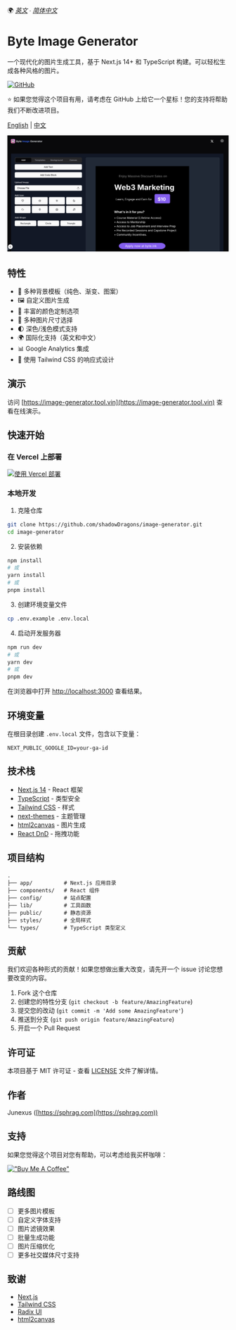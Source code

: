 🌍 _[英文](README.md) ∙ [简体中文](README-zh.md)_

# Byte Image Generator

一个现代化的图片生成工具，基于 Next.js 14+ 和 TypeScript 构建。可以轻松生成各种风格的图片。

[![GitHub](https://img.shields.io/github/stars/shadowDragons/image-generator?style=social)](https://github.com/shadowDragons/image-generator)

⭐ 如果您觉得这个项目有用，请考虑在 GitHub 上给它一个星标！您的支持将帮助我们不断改进项目。

[English](README.md) | [中文](README-zh.md)

![Byte Image Generator](./public/opengraph-image.png)

## 特性

- 🎨 多种背景模板（纯色、渐变、图案）
- 🖼️ 自定义图片生成
- 🌈 丰富的颜色定制选项
- 📏 多种图片尺寸选择
- 🌓 深色/浅色模式支持
- 🌍 国际化支持（英文和中文）
- 📊 Google Analytics 集成
- 💅 使用 Tailwind CSS 的响应式设计

## 演示

访问 [https://image-generator.tool.vin](https://image-generator.tool.vin) 查看在线演示。

## 快速开始

### 在 Vercel 上部署

[![使用 Vercel 部署](https://vercel.com/button)](https://vercel.com/new/clone?repository-url=https://github.com/shadowDragons/image-generator)

### 本地开发

1. 克隆仓库

```bash
git clone https://github.com/shadowDragons/image-generator.git
cd image-generator
```

2. 安装依赖

```bash
npm install
# 或
yarn install
# 或
pnpm install
```

3. 创建环境变量文件

```bash
cp .env.example .env.local
```

4. 启动开发服务器

```bash
npm run dev
# 或
yarn dev
# 或
pnpm dev
```

在浏览器中打开 [http://localhost:3000](http://localhost:3000) 查看结果。

## 环境变量

在根目录创建 `.env.local` 文件，包含以下变量：

```env
NEXT_PUBLIC_GOOGLE_ID=your-ga-id
```

## 技术栈

- [Next.js 14](https://nextjs.org/) - React 框架
- [TypeScript](https://www.typescriptlang.org/) - 类型安全
- [Tailwind CSS](https://tailwindcss.com/) - 样式
- [next-themes](https://github.com/pacocoursey/next-themes) - 主题管理
- [html2canvas](https://html2canvas.hertzen.com/) - 图片生成
- [React DnD](https://react-dnd.github.io/react-dnd/) - 拖拽功能

## 项目结构

```
.
├── app/          # Next.js 应用目录
├── components/   # React 组件
├── config/       # 站点配置
├── lib/          # 工具函数
├── public/       # 静态资源
├── styles/       # 全局样式
└── types/        # TypeScript 类型定义
```

## 贡献

我们欢迎各种形式的贡献！如果您想做出重大改变，请先开一个 issue 讨论您想要改变的内容。

1. Fork 这个仓库
2. 创建您的特性分支 (`git checkout -b feature/AmazingFeature`)
3. 提交您的改动 (`git commit -m 'Add some AmazingFeature'`)
4. 推送到分支 (`git push origin feature/AmazingFeature`)
5. 开启一个 Pull Request

## 许可证

本项目基于 MIT 许可证 - 查看 [LICENSE](LICENSE) 文件了解详情。

## 作者

Junexus ([https://sphrag.com](https://sphrag.com))

## 支持

如果您觉得这个项目对您有帮助，可以考虑给我买杯咖啡：

[!["Buy Me A Coffee"](https://www.buymeacoffee.com/assets/img/custom_images/orange_img.png)](https://sphrag.com/en/sponsor)

## 路线图

- [ ] 更多图片模板
- [ ] 自定义字体支持
- [ ] 图片滤镜效果
- [ ] 批量生成功能
- [ ] 图片压缩优化
- [ ] 更多社交媒体尺寸支持

## 致谢

- [Next.js](https://nextjs.org/)
- [Tailwind CSS](https://tailwindcss.com/)
- [Radix UI](https://www.radix-ui.com/)
- [html2canvas](https://html2canvas.hertzen.com/)
